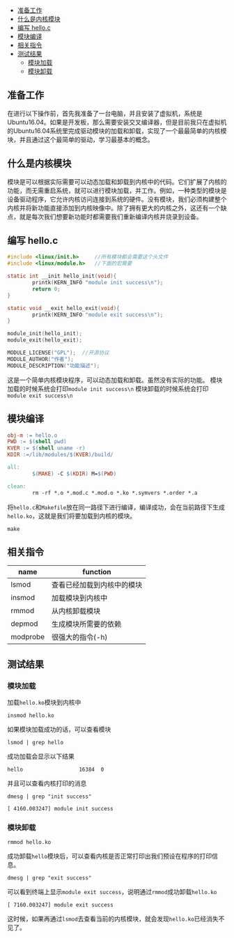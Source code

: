 ﻿<!-- TOC -->
- [准备工作](#准备工作)
- [什么是内核模块](#什么是内核模块)
- [编写 hello.c](#编写-helloc)
- [模块编译](#模块编译)
- [相关指令](#相关指令)
- [测试结果](#测试结果)
    - [模块加载](#模块加载)
    - [模块卸载](#模块卸载)
<!-- /TOC -->

## 准备工作

在进行以下操作前，首先我准备了一台电脑，并且安装了虚拟机，系统是Ubuntu16.04。如果是开发板，那么需要安装交叉编译器，但是目前我只在虚拟机的Ubuntu16.04系统里完成驱动模块的加载和卸载，实现了一个最最简单的内核模块，并且通过这个最简单的驱动，学习最基本的概念。

## 什么是内核模块

模块是可以根据实际需要可以动态加载和卸载到内核中的代码。它们扩展了内核的功能，而无需重启系统，就可以进行模块加载，并工作。例如，一种类型的模块是设备驱动程序，它允许内核访问连接到系统的硬件。没有模块，我们必须构建整个内核并将新功能直接添加到内核映像中。除了拥有更大的内核之外，这还有一个缺点，就是每次我们想要新功能时都需要我们重新编译内核并烧录到设备。

## 编写 hello.c

```c
#include <linux/init.h>		//所有模块都会需要这个头文件
#include <linux/module.h>	//下面的宏需要

static int __init hello_init(void){
        printk(KERN_INFO "module init success\n");
        return 0;
}

static void __exit hello_exit(void){
        printk(KERN_INFO "module exit success\n");
}

module_init(hello_init);
module_exit(hello_exit);

MODULE_LICENSE("GPL");	//开源协议
MODULE_AUTHOR("作者");
MODULE_DESCRIPTION("功能描述");
```

这是一个简单内核模块程序，可以动态加载和卸载。虽然没有实际的功能。
模块加载的时候系统会打印`module init success\n`
模块卸载的时候系统会打印`module exit success\n`

## 模块编译

```makefile
obj-m := hello.o
PWD := $(shell pwd)
KVER := $(shell uname -r)
KDIR :=/lib/modules/$(KVER)/build/

all:
        $(MAKE) -C $(KDIR) M=$(PWD)

clean:
        rm -rf *.o *.mod.c *.mod.o *.ko *.symvers *.order *.a
```

将`hello.c`和`Makefile`放在同一路径下进行编译，编译成功，会在当前路径下生成`hello.ko`，这就是我们将要加载到内核的模块。

```shell
make
```



## 相关指令

| name     | function                   |
| -------- | -------------------------- |
| lsmod    | 查看已经加载到内核中的模块 |
| insmod   | 加载模块到内核中           |
| rmmod    | 从内核卸载模块             |
| depmod   | 生成模块所需要的依赖       |
| modprobe | 很强大的指令(-h)           |

## 测试结果

### 模块加载

加载`hello.ko`模块到内核中

```shell
insmod hello.ko
```

如果模块加载成功的话，可以查看模块

 ```shell
lsmod | grep hello
 ```

成功加载会显示以下结果

```shell
hello                  16384  0 
```

并且可以查看内核打印的消息

```shell
dmesg | grep "init success"
```

```shell
[ 4160.003247] module init success
```

### 模块卸载

```
rmmod hello.ko
```

成功卸载`hello`模块后，可以查看内核是否正常打印出我们预设在程序的打印信息。

```shell
dmesg | grep "exit success"
```
可以看到终端上显示`module exit success`，说明通过`rmmod`成功卸载`hello.ko`
```shell
[ 7160.003247] module exit success
```
这时候，如果再通过`lsmod`去查看当前的内核模块，就会发现`hello.ko`已经消失不见了。
